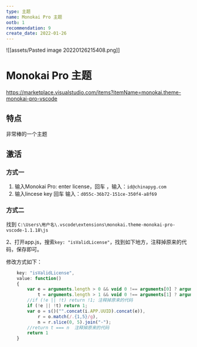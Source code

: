```yaml
---
type: 主题
name: Monokai Pro 主题
ootb: 1
recommendation: 9
create_date: 2022-01-26
---
```


![[assets/Pasted image 20220126215408.png]]

# Monokai Pro 主题

https://marketplace.visualstudio.com/items?itemName=monokai.theme-monokai-pro-vscode

## 特点

非常棒的一个主题

## 激活

### 方式一

1. 输入Monokai Pro: enter license，回车  ，输入：`id@chinapyg.com`  
2. 输入lincese key 回车  输入：`d055c-36b72-151ce-350f4-a8f69`

### 方式二

找到 `C:\Users\用户名\.vscode\extensions\monokai.theme-monokai-pro-vscode-1.1.18\js`

2、打开app.js，搜索`key: "isValidLicense"`，找到如下地方，注释掉原来的代码，保存即可。  

修改方式如下：

```js
    key: "isValidLicense",
    value: function()
    {
        var e = arguments.length > 0 && void 0 !== arguments[0] ? arguments[0] : "",
            t = arguments.length > 1 && void 0 !== arguments[1] ? arguments[1] : "";
        //if (!e || !t) return !1; 注释掉原来的代码
        if (!e || !t) return 1;
        var o = s()("".concat(i.APP.UUID).concat(e)),
            r = o.match(/.{1,5}/g),
            n = r.slice(0, 5).join("-");
        //return t === n  注释掉原来的代码
        return 1
    }
```

